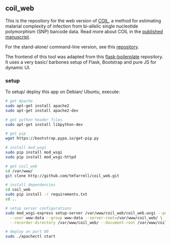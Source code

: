 
## coil_web

This is the repository for the web version of [COIL](https://www.broad.io/coil), a method for estimating malarial complexity of infection 
from bi-allelic single nucleotide polymorphism (SNP) barcode data. Read more about COIL in the [published manuscript](https://www.ncbi.nlm.nih.gov/pubmed/25599890).

For the stand-alone/ command-line version, see this [repository](https://github.com/kgalinsky/COIL). 

The frontend of this tool was adapted from this [flask-boilerplate](https://github.com/realpython/flask-boilerplate) repository. It uses a very basic/
barbones setup of Flask, Bootstrap and pure JS for dynamic UI.

### setup 

To setup/ deploy this app on Debian/ Ubuntu, execute: 

```bash
# get Apache
sudo apt-get install apache2
sudo apt-get install apache2-dev

# get python header files
sudo apt-get install libpython-dev

# get pip
wget https://bootstrap.pypa.io/get-pip.py

# install mod_wsgi
sudo pip install mod_wsgi
sudo pip install mod_wsgi-httpd

# get coil_web 
cd /var/www/
git clone http://github.com/tmfarrell/coil_web.git

# install dependencies
cd coil_web
sudo pip install -r requirements.txt
cd ..

# setup server configurations 
sudo mod_wsgi-express setup-server /var/www/coil_web/coil_web.wsgi --port 80 \
  --user www-data --group www-data --server-root=/var/www/coil_web/ \
  --recorder-directory /var/www/coil_web/ --document-root /var/www/coil_web/coil_web/

# deploy on port 80 
sudo ./apachectl start
```    